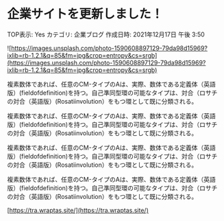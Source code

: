 # 企業サイトを更新しました！

TOP表示: Yes
カテゴリ: 企業ブログ
作成日時: 2021年12月17日 午後 3:50

![https://images.unsplash.com/photo-1590608897129-79da98d15969?ixlib=rb-1.2.1&q=85&fm=jpg&crop=entropy&cs=srgb](https://images.unsplash.com/photo-1590608897129-79da98d15969?ixlib=rb-1.2.1&q=85&fm=jpg&crop=entropy&cs=srgb)

複素数体であれば、任意のCM-タイプのAは、実際、数体である定義体（英語版）(fieldofdefinition)を持つ。自己準同型環の可能なタイプは、対合（ロサチの対合（英語版）(Rosatiinvolution）をもつ環として既に分類される。

複素数体であれば、任意のCM-タイプのAは、実際、数体である定義体（英語版）(fieldofdefinition)を持つ。自己準同型環の可能なタイプは、対合（ロサチの対合（英語版）(Rosatiinvolution）をもつ環として既に分類される。

複素数体であれば、任意のCM-タイプのAは、実際、数体である定義体（英語版）(fieldofdefinition)を持つ。自己準同型環の可能なタイプは、対合（ロサチの対合（英語版）(Rosatiinvolution）をもつ環として既に分類される。

複素数体であれば、任意のCM-タイプのAは、実際、数体である定義体（英語版）(fieldofdefinition)を持つ。自己準同型環の可能なタイプは、対合（ロサチの対合（英語版）(Rosatiinvolution）をもつ環として既に分類される。

[https://tra.wraptas.site/](https://tra.wraptas.site/)
